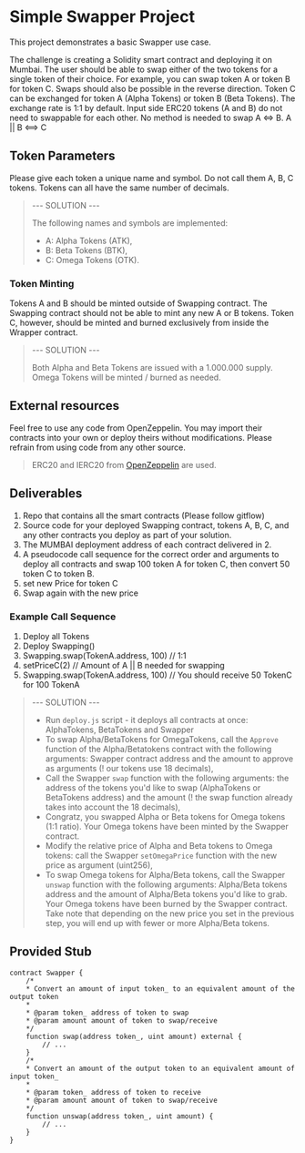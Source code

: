 # Simple Swapper Project

This project demonstrates a basic Swapper use case.

The challenge is creating a Solidity smart contract and deploying it on Mumbai. The user should be able to swap either of the two tokens for a single token of their choice. For example, you can swap token A or token B for token C. Swaps should also be possible in the reverse direction. Token C can be exchanged for token A (Alpha Tokens) or token B (Beta Tokens). The exchange rate is 1:1 by default. Input side ERC20 tokens (A and B) do not need to swappable for each other. No method is needed to swap A <=> B.
A || B <==> C

## Token Parameters

Please give each token a unique name and symbol. Do not call them A, B, C tokens. Tokens can all have the same number of decimals.

> --- SOLUTION ---
>
> The following names and symbols are implemented:
>
> - A: Alpha Tokens (ATK),
> - B: Beta Tokens (BTK),
> - C: Omega Tokens (OTK).

### Token Minting

Tokens A and B should be minted outside of Swapping contract. The Swapping contract should not be able to mint any new A or B tokens. Token C, however, should be minted and burned exclusively from inside the Wrapper contract.

> --- SOLUTION ---
>
> Both Alpha and Beta Tokens are issued with a 1.000.000 supply.
> Omega Tokens will be minted / burned as needed.

## External resources

Feel free to use any code from OpenZeppelin. You may import their contracts into your own or deploy theirs without modifications. Please refrain from using code from any other source.

> ERC20 and IERC20 from [OpenZeppelin](https://docs.openzeppelin.com/contracts/4.x/erc20) are used.

## Deliverables

1. Repo that contains all the smart contracts (Please follow gitflow)
2. Source code for your deployed Swapping contract, tokens A, B, C, and any other contracts you deploy as part of your solution.
3. The MUMBAI deployment address of each contract delivered in 2.
4. A pseudocode call sequence for the correct order and arguments to deploy all contracts and swap 100 token A for token C, then convert 50 token C to token B.
5. set new Price for token C
6. Swap again with the new price

### Example Call Sequence

1. Deploy all Tokens
2. Deploy Swapping()
3. Swapping.swap(TokenA.address, 100) // 1:1
4. setPriceC(2) // Amount of A || B needed for swapping
5. Swapping.swap(TokenA.address, 100) // You should receive 50 TokenC for 100 TokenA

> --- SOLUTION ---
>
> - Run `deploy.js` script - it deploys all contracts at once: AlphaTokens, BetaTokens and Swapper
> - To swap Alpha/BetaTokens for OmegaTokens, call the `Approve` function of the Alpha/Betatokens contract with the following arguments: Swapper contract address and the amount to approve as arguments (! our tokens use 18 decimals),
> - Call the Swapper `swap` function with the following arguments: the address of the tokens you'd like to swap (AlphaTokens or BetaTokens address) and the amount (! the swap function already takes into account the 18 decimals),
> - Congratz, you swapped Alpha or Beta tokens for Omega tokens (1:1 ratio). Your Omega tokens have been minted by the Swapper contract.
> - Modify the relative price of Alpha and Beta tokens to Omega tokens: call the Swapper `setOmegaPrice` function with the new price as argument (uint256),
> - To swap Omega tokens for Alpha/Beta tokens, call the Swapper `unswap` function with the following arguments: Alpha/Beta tokens address and the amount of Alpha/Beta tokens you'd like to grab. Your Omega tokens have been burned by the Swapper contract. Take note that depending on the new price you set in the previous step, you will end up with fewer or more Alpha/Beta tokens.

## Provided Stub

```
contract Swapper {
    /*
    * Convert an amount of input token_ to an equivalent amount of the output token
    *
    * @param token_ address of token to swap
    * @param amount amount of token to swap/receive
    */
    function swap(address token_, uint amount) external {
        // ...
    }
    /*
    * Convert an amount of the output token to an equivalent amount of input token_
    *
    * @param token_ address of token to receive
    * @param amount amount of token to swap/receive
    */
    function unswap(address token_, uint amount) {
        // ...
    }
}
```
